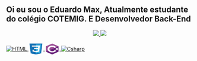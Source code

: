 ## Oi eu sou o Eduardo Max, Atualmente estudante do colégio COTEMIG. E Desenvolvedor Back-End
<div align="center">
  <a href="https://github.com/EDMEZ">
  <img height="150em"  src="https://github-readme-stats.vercel.app/api?username=EDMEZ&show_icons=true&theme=midnight-purple&include_all_commits=true&count_private=true"/>
  <img height="150em" src="https://github-readme-stats.vercel.app/api/top-langs/?username=EDMEZ&layout=compact&langs_count=7&theme=midnight-purple"/>
</div>
<div>
  <br>
  <img align="center" alt="HTML" height="30" width="40" src="https://o.remove.bg/downloads/c6064449-ed4e-4d5b-9aba-f57f4a40899f/image-removebg-preview.png">
  <img align="center" alt="CSS" height="30" width="40" src="https://raw.githubusercontent.com/devicons/devicon/master/icons/css3/css3-original.svg">
  <img align="center" alt="Csharp" height="30" width="40" src="https://raw.githubusercontent.com/devicons/devicon/master/icons/csharp/csharp-original.svg">
  <img align="center" alt="Csharp" height="30" width="30" src="https://upload.wikimedia.org/wikipedia/commons/thumb/9/99/Unofficial_JavaScript_logo_2.svg/2048px-Unofficial_JavaScript_logo_2.svg.png">
</div>


  

  
